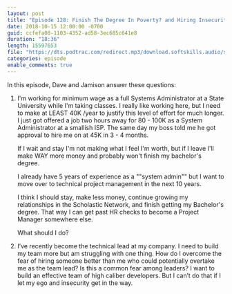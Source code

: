 ```yaml
---
layout: post
title: "Episode 128: Finish The Degree In Poverty? and Hiring Insecurity"
date: 2018-10-15 12:00:00 -0700
guid: ccfefa08-1103-4352-ad58-3ec685c641e8
duration: "18:36"
length: 15597653
file: "https://dts.podtrac.com/redirect.mp3/download.softskills.audio/sse-128.mp3"
categories: episode
enable_comments: true
---
```


In this episode, Dave and Jamison answer these questions:

1. I'm working for minimum wage as a full Systems Administrator at a State University while I'm taking classes. I really like working here, but I need to make at LEAST 40K /year to justify this level of effort for much longer. I just got offered a job two hours away for 80 - 100K as a System Administrator at a smallish ISP. The same day my boss told me he got approval to hire me on at 45K in 3 - 4 months.
   
   If I wait and stay I'm not making what I feel I'm worth, but if I leave I'll make WAY more money and probably won't finish my bachelor's degree.
   
   I already have 5 years of experience as a ""system admin"" but I want to move over to technical project management in the next 10 years.
   
   I think I should stay, make less money, continue growing my relationships in the Scholastic Network, and finish getting my Bachelor's degree. That way I can get past HR checks to become a Project Manager somewhere else.
   
   What should I do?


2. I’ve recently become the technical lead at my company. I need to build my team more but am struggling with one thing. How do I overcome the fear of hiring someone better than me who could potentially overtake me as the team lead? Is this a common fear among leaders? I want to build an effective team of high caliber developers. But I can’t do that if I let my ego and insecurity get in the way.
